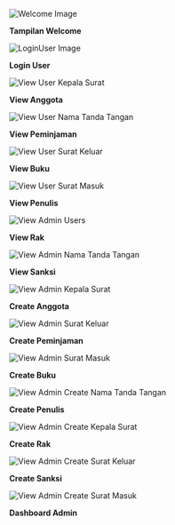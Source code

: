 ![Welcome Image](https://github.com/yantipuspitasari20/perpustakaan/blob/main/PBKK/Welcome.png?raw=true)
<p><b>Tampilan Welcome</b></p>

![LoginUser Image](https://github.com/yantipuspitasari20/perpustakaan/blob/main/PBKK/Login.png?raw=true)
<p><b>Login User</b></p>

![View User Kepala Surat](https://github.com/yantipuspitasari20/perpustakaan/blob/main/PBKK/View%20Anggota.png?raw=true)
<p><b>View Anggota</b></p>

![View User Nama Tanda Tangan](https://github.com/yantipuspitasari20/perpustakaan/blob/main/PBKK/View%20Peminjaman.png?raw=true)
<p><b>View Peminjaman</b></p>

![View User Surat Keluar](https://github.com/yantipuspitasari20/perpustakaan/blob/main/PBKK/View%20Buku.png?raw=true)
<p><b>View Buku</b></p>

![View User Surat Masuk](https://github.com/yantipuspitasari20/perpustakaan/blob/main/PBKK/View%20Penulis.png?raw=true)
<p><b>View Penulis</b></p>

![View Admin Users](https://github.com/yantipuspitasari20/perpustakaan/blob/main/PBKK/View%20Rak.png?raw=true)
<p><b>View Rak</b></p>

![View Admin Nama Tanda Tangan](https://github.com/yantipuspitasari20/perpustakaan/blob/main/PBKK/View%20Sanksi.png?raw=true)
<p><b>View Sanksi</b></p>

![View Admin Kepala Surat](https://github.com/yantipuspitasari20/perpustakaan/blob/main/PBKK/Create%20Anggota.png?raw=true)
<p><b>Create Anggota</b></p>

![View Admin Surat Keluar](https://github.com/yantipuspitasari20/perpustakaan/blob/main/PBKK/Create%20Peminjaman.png?raw=true)
<p><b>Create Peminjaman</b></p>

![View Admin Surat Masuk](https://github.com/yantipuspitasari20/perpustakaan/blob/main/PBKK/Create%20Buku.png?raw=true)
<p><b>Create Buku</b></p>

![View Admin Create Nama Tanda Tangan](https://github.com/yantipuspitasari20/perpustakaan/blob/main/PBKK/Create%20Penulis.png?raw=true)
<p><b>Create Penulis</b></p>

![View Admin Create Kepala Surat](https://github.com/yantipuspitasari20/perpustakaan/blob/main/PBKK/Create%20Rak.png?raw=true)
<p><b>Create Rak</b></p>

![View Admin Create Surat Keluar](https://github.com/yantipuspitasari20/perpustakaan/blob/main/PBKK/Create%20Sanksi.png?raw=true)
<p><b>Create Sanksi</b></p>

![View Admin Create Surat Masuk](https://github.com/yantipuspitasari20/perpustakaan/blob/main/PBKK/Dashboard%20Admin.png?raw=true)
<p><b>Dashboard Admin</b></p>
